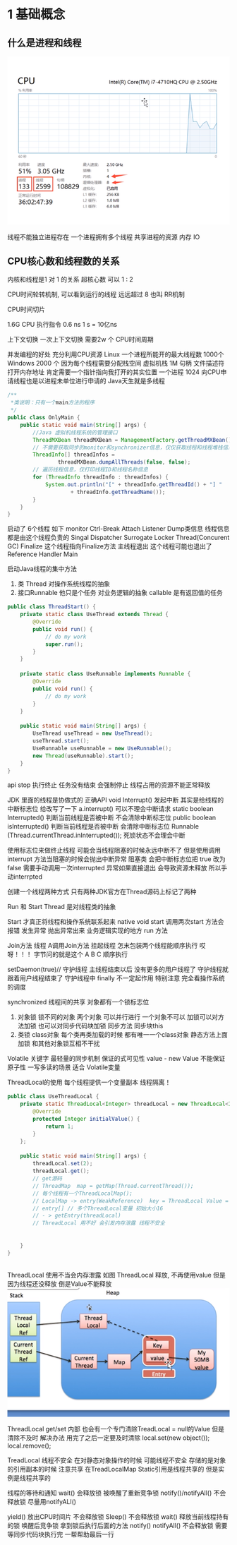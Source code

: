 # 1 基础概念

## 什么是进程和线程
![线程](Image/img.png)

线程不能独立进程存在  一个进程拥有多个线程 共享进程的资源 内存 IO

## CPU核心数和线程数的关系

内核和线程是1 对 1 的关系  超核心数 可以 1 : 2

CPU时间轮转机制, 可以看到运行的线程 远远超过 8 也叫 RR机制

CPU时间切片 

1.6G  CPU 执行指令 0.6 ns
1 s = 10亿ns

上下文切换  一次上下文切换 需要2w 个 CPU时间周期

并发编程的好处 充分利用CPU资源
Linux 一个进程所能开的最大线程数 1000个
Windows 2000 个
因为每个线程需要分配栈空间 虚拟机栈 1M 句柄 文件描述符 打开内存地址 肯定需要一个指针指向我打开的其实位置 一个进程 1024 
向CPU申请线程也是以进程未单位进行申请的
Java天生就是多线程 
```java
/**
 *类说明：只有一个main方法的程序
 */
public class OnlyMain {
    public static void main(String[] args) {
        //Java 虚拟机线程系统的管理接口
        ThreadMXBean threadMXBean = ManagementFactory.getThreadMXBean();
        // 不需要获取同步的monitor和synchronizer信息，仅仅获取线程和线程堆栈信息
        ThreadInfo[] threadInfos =
                threadMXBean.dumpAllThreads(false, false);
        // 遍历线程信息，仅打印线程ID和线程名称信息
        for (ThreadInfo threadInfo : threadInfos) {
            System.out.println("[" + threadInfo.getThreadId() + "] "
                    + threadInfo.getThreadName());
        }
    }
}

```
启动了 6个线程
如下
monitor Ctrl-Break
Attach Listener  Dump类信息 线程信息 都是由这个线程负责的
Singal Dispatcher
Surrogate Locker Thread(Concurent GC)
Finalize 这个线程指向Finalize方法 主线程退出 这个线程可能也退出了   
Reference Handler
Main

启动Java线程的集中方法
1. 类 Thread  对操作系统线程的抽象
2. 接口Runnable 他只是个任务 对业务逻辑的抽象 callable 是有返回值的任务
```java
public class ThreadStart() {
    private static class UseThread extends Thread {
        @Override
        public void run() {
            // do my work
            super.run();
        }
    }

    private static class UseRunnable implements Runnable {
        @Override
        public void run() {
            // do my work
        }
    }

    public static void main(String[] args) {
        UseThread useThread = new UseThread();
        useThread.start();
        UseRunnable useRunnable = new UseRunnable();
        new Thread(useRunnable).start();
    }
}

```
api stop 执行终止 任务没有结束 会强制停止  线程占用的资源不能正常释放

JDK 里面的线程是协做式的
正确API
void Interrupt()  发起中断 其实是给线程的中断标志位 给改写了一下 a.interrupt() 可以不理会中断请求
static boolean Interrupted() 判断当前线程是否被中断 不会清除中断标志位
public boolean isInterrupted() 判断当前线程是否被中断 会清除中断标志位
Runnable (Thread.currentThread.inInterrupted());
死锁状态不会理会中断

使用标志位来做终止线程 可能会当线程阻塞的时候永远中断不了
但是使用调用interrupt 方法当阻塞的时候会抛出中断异常  阻塞类 会把中断标志位把 true 改为false 需要手动调用一次interrupted
异常如果直接退出 会导致资源未释放 所以手动interrpted

创建一个线程两种方式 只有两种JDK官方在Thread源码上标记了两种

Run 和 Start
Thread 是对线程类的抽象

Start 才真正将线程和操作系统联系起来 native void start
调用两次start 方法会报错 发生异常 抛出异常出来
业务逻辑实现的地方 run 方法 

Join方法 线程 A调用Join方法 挂起线程 
怎末包装两个线程能顺序执行 哎呀！！！ 字节问的就是这个 A B C 顺序执行

setDaemon(true)// 守护线程
主线程结束以后 没有更多的用户线程了 守护线程就跟着用户线程结束了
守护线程中 finally 不一定起作用 特别注意 完全看操作系统的调度

synchronized
线程间的共享 
对象都有一个锁标志位
1. 对象锁 锁不同的对象 两个对象 可以并行进行 一个对象不可以
    加锁可以对方法加锁 也可以对同步代码块加锁 
    同步方法            同步块this 
2. 类锁 class对象 每个类再类加载的时候 都有唯一一个class对象
    静态方法上面加锁 和其他对象锁互相不干扰
   
Volatile 关键字 
最轻量的同步机制 保证的式可见性 value - new Value  不能保证原子性 
一写多读的场景 适合 Volatile变量

ThreadLocal的使用
每个线程提供一个变量副本 线程隔离！

```java
public class UseThreadLocal {
    private static ThreadLocal<Integer> threadLocal = new ThreadLocal<Integer>() {
        @Override
        protected Integer initialValue() {
            return 1;
        }
    };

    public static void main(String[] args) {
        threadLocal.set(2);
        threadLocal.get();
        // get源码
        // ThreadMap  map = getMap(Thread.currentThread());
        // 每个线程有一个ThreadLocalMap(); 
        // LocalMap -> entry(WeakReference)  key = ThreadLocal Value = object
        // entry[] // 多个ThreadLocal变量 初始大小16
        // - > getEntry(threadLocal)
        // ThreadLocal 用不好 会引发内存泄露 线程不安全
        
        
    }
}



```
ThreadLocal 使用不当会内存泄露
    如图 ThreadLocal 释放, 不再使用value 但是因为线程还没释放 倒是Value不能释放
![ThreadLocal](Image/img_1.png)

ThreadLocal get/set 内部 也会有一个专门清除TreadLocal = null的Value
但是清除不及时
解决办法 用完了之后一定要及时清除
local.set(new object());
local.remove();

TreadLocal 线程不安全 在对静态对象操作的时候 可能线程不安全  存储的是对象的引用副本的时候 注意共享
在TreadLocalMap
Static引用是线程共享的 但是实例是线程共享的

线程的等待和通知
wait()  会释放锁  被唤醒了重新竞争锁
notify()/notifyAll() 不会释放锁  尽量用notifyALl()

yield() 放出CPU时间片 不会释放锁
Sleep() 不会释放锁
wait() 释放当前线程持有的锁 唤醒后竞争锁 拿到锁后执行后面的方法
notify() notifyAll() 不会释放锁 需要等同步代码块执行完 一帮帮助最后一行
